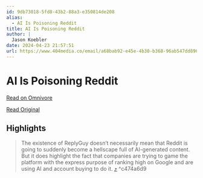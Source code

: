 ```yaml
---
id: 9db73018-5fd8-43b2-88a3-e350814de208
alias:
  - AI Is Poisoning Reddit
title: AI Is Poisoning Reddit
author: |
  Jason Koebler
date: 2024-04-23 21:57:51
url: https://www.404media.co/email/a68bab92-e45e-4b30-b368-96ab547dd896/
---
```


# AI Is Poisoning Reddit

[Read on Omnivore](https://omnivore.app/me/ai-is-poisoning-reddit-18f0cc029de)

[Read Original](https://www.404media.co/email/a68bab92-e45e-4b30-b368-96ab547dd896/)

## Highlights

> The existence of ReplyGuy doesn’t necessarily mean that Reddit is going to suddenly become a hellscape full of AI-generated content. But it does highlight the fact that companies are trying to game the platform with the express purpose of ranking high on Google and are using AI and account buying to do it. [⤴️](https://omnivore.app/me/ai-is-poisoning-reddit-18f0cc029de#c474a6d9-0775-4bbb-a8d3-cba10ab56788)  ^c474a6d9


